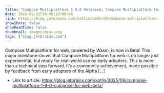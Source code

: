 ```yaml
---
title: "Compose Multiplatform 1.9.0 Released: Compose Multiplatform for Web Goes Beta"
date: 2025-09-22T10:45:12+00:00
link: https://blog.jetbrains.com/kotlin/2025/09/compose-multiplatform-1-9-0-compose-for-web-beta/
showShare: false
showReadTime: false
thumbnail: images/misc.png
tags: ["blog.jetbrains.com"]
---
```

Compose Multiplatform for web, powered by Wasm, is now in Beta! This major milestone shows that Compose Multiplatform for web is no longer just experimental, but ready for real-world use by early adopters. This is more than a technical step forward. It’s a community achievement, made possible by feedback from early adopters of the Alpha […]

- Link to article: https://blog.jetbrains.com/kotlin/2025/09/compose-multiplatform-1-9-0-compose-for-web-beta/